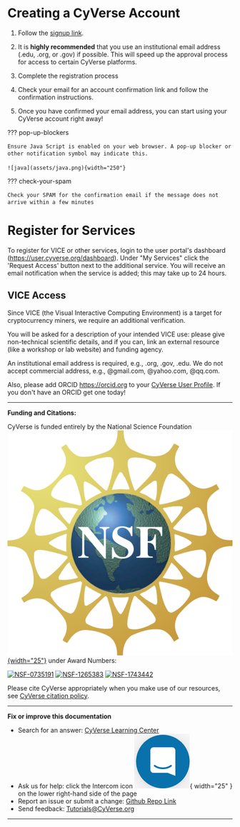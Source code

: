# Creating a CyVerse Account

1. Follow the [signup link](https://user.cyverse.org/register).

2. It is **highly recommended** that you use an institutional email address (.edu, .org, or .gov) if possible. This will speed up the approval process for access to certain CyVerse platforms.

3.  Complete the registration process

4.  Check your email for an account confirmation link and follow the confirmation instructions.

5. Once you have confirmed your email address, you can start using your CyVerse account right away!

??? pop-up-blockers

	Ensure Java Script is enabled on your web browser. A pop-up blocker or other notification symbol may indicate this.

	![java](assets/java.png){width="250"}


??? check-your-spam

	Check your SPAM for the confirmation email if the message does not arrive within a few minutes


# Register for Services

To register for VICE or other services, login to the user portal's dashboard (<https://user.cyverse.org/dashboard>). Under "My Services" click the 'Request Access' button next to the additional service. You will receive an email notification when the service is added; this may take up to 24 hours.

## VICE Access

Since VICE (the Visual Interactive Computing Environment) is a target for cryptocurrency miners, we require an additional verification. 

You will be asked for a description of your intended VICE use: please give non-technical scientific details, and if you can, link an external resource (like a workshop or lab website) and funding agency. 

An institutional email address is required, e.g., .org, .gov, .edu. We do not accept commercial address, e.g., @gmail.com, @yahoo.com, @qq.com. 

Also, please add ORCID <https://orcid.org> to your [CyVerse User Profile](https://user.cyverse.org). If you don't have an ORCID get one today!

-----------------------------------------------------------------------

**Funding and Citations:**

CyVerse is funded entirely by the National Science Foundation [![NSF](assets/nsf.png){width="25"}](https://nsf.gov) under Award Numbers:

[![NSF-0735191](https://img.shields.io/badge/NSF-0735191-blue.svg)](https://www.nsf.gov/awardsearch/showAward?AWD_ID=0735191)  [![NSF-1265383](https://img.shields.io/badge/NSF-1265383-blue.svg)](https://www.nsf.gov/awardsearch/showAward?AWD_ID=1265383)  [![NSF-1743442](https://img.shields.io/badge/NSF-1743442-blue.svg)](https://www.nsf.gov/awardsearch/showAward?AWD_ID=1743442)

Please cite CyVerse appropriately when you make use of our resources, see [CyVerse citation policy](https://cyverse.org/policies/cite-cyverse).

-----------------------------------------------------------------------

**Fix or improve this documentation**

  - Search for an answer:
     [CyVerse Learning Center](https://learning.cyverse.org)
  - Ask us for help:
    click the Intercom icon ![Intercom](assets/intercom.png){ width="25" } on the lower right-hand side of the page
  - Report an issue or submit a change:
    [Github Repo Link](https://github.com/cyverse-learning-materials/)
  - Send feedback: <Tutorials@CyVerse.org>
  
------------------------------------------------------------------------
